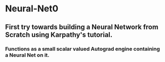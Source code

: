 # Neural-Net0
## First try towards building a Neural Network from Scratch using Karpathy's tutorial.
### Functions as a small scalar valued Autograd engine containing a Neural Net on it.
